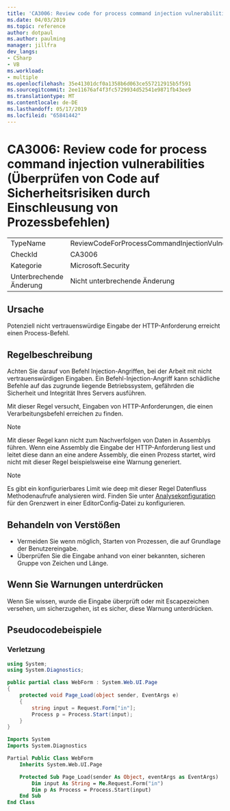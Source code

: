 ```yaml
---
title: 'CA3006: Review code for process command injection vulnerabilities (Überprüfen von Code auf Sicherheitsrisiken durch Einschleusung von Prozessbefehlen)'
ms.date: 04/03/2019
ms.topic: reference
author: dotpaul
ms.author: paulming
manager: jillfra
dev_langs:
- CSharp
- VB
ms.workload:
- multiple
ms.openlocfilehash: 35e41301dcf0a1358b6d063ce557212915b5f591
ms.sourcegitcommit: 2ee11676af4f3fc5729934d52541e9871fb43ee9
ms.translationtype: MT
ms.contentlocale: de-DE
ms.lasthandoff: 05/17/2019
ms.locfileid: "65841442"
---
```

# <a name="ca3006-review-code-for-process-command-injection-vulnerabilities"></a>CA3006: Review code for process command injection vulnerabilities (Überprüfen von Code auf Sicherheitsrisiken durch Einschleusung von Prozessbefehlen)

|||
|-|-|
|TypeName|ReviewCodeForProcessCommandInjectionVulnerabilities|
|CheckId|CA3006|
|Kategorie|Microsoft.Security|
|Unterbrechende Änderung|Nicht unterbrechende Änderung|

## <a name="cause"></a>Ursache

Potenziell nicht vertrauenswürdige Eingabe der HTTP-Anforderung erreicht einen Process-Befehl.

## <a name="rule-description"></a>Regelbeschreibung

Achten Sie darauf von Befehl Injection-Angriffen, bei der Arbeit mit nicht vertrauenswürdigen Eingaben. Ein Befehl-Injection-Angriff kann schädliche Befehle auf das zugrunde liegende Betriebssystem, gefährden die Sicherheit und Integrität Ihres Servers ausführen.

Mit dieser Regel versucht, Eingaben von HTTP-Anforderungen, die einen Verarbeitungsbefehl erreichen zu finden.

> [!NOTE]
> Mit dieser Regel kann nicht zum Nachverfolgen von Daten in Assemblys führen. Wenn eine Assembly die Eingabe der HTTP-Anforderung liest und leitet diese dann an eine andere Assembly, die einen Prozess startet, wird nicht mit dieser Regel beispielsweise eine Warnung generiert.

> [!NOTE]
> Es gibt ein konfigurierbares Limit wie deep mit dieser Regel Datenfluss Methodenaufrufe analysieren wird. Finden Sie unter [Analysekonfiguration](https://github.com/dotnet/roslyn-analyzers/blob/master/docs/Analyzer%20Configuration.md#dataflow-analysis) für den Grenzwert in einer EditorConfig-Datei zu konfigurieren.

## <a name="how-to-fix-violations"></a>Behandeln von Verstößen

- Vermeiden Sie wenn möglich, Starten von Prozessen, die auf Grundlage der Benutzereingabe.
- Überprüfen Sie die Eingabe anhand von einer bekannten, sicheren Gruppe von Zeichen und Länge.

## <a name="when-to-suppress-warnings"></a>Wenn Sie Warnungen unterdrücken

Wenn Sie wissen, wurde die Eingabe überprüft oder mit Escapezeichen versehen, um sicherzugehen, ist es sicher, diese Warnung unterdrücken.

## <a name="pseudo-code-examples"></a>Pseudocodebeispiele

### <a name="violation"></a>Verletzung

```csharp
using System;
using System.Diagnostics;

public partial class WebForm : System.Web.UI.Page
{
    protected void Page_Load(object sender, EventArgs e)
    {
        string input = Request.Form["in"];
        Process p = Process.Start(input);
    }
}
```

```vb
Imports System
Imports System.Diagnostics

Partial Public Class WebForm
    Inherits System.Web.UI.Page

    Protected Sub Page_Load(sender As Object, eventArgs as EventArgs)
        Dim input As String = Me.Request.Form("in")
        Dim p As Process = Process.Start(input)
    End Sub
End Class
```
